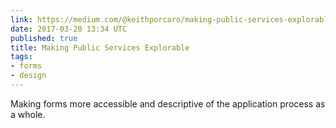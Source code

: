 ```yaml
---
link: https://medium.com/@keithporcaro/making-public-services-explorable-e9feb1d0acb6#.owxloxewz
date: 2017-03-20 13:34 UTC
published: true
title: Making Public Services Explorable
tags:
- forms
- design
---
```


Making forms more accessible and descriptive of the application process as a whole.

